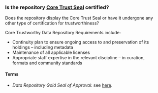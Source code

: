 ### Is the repository [Core Trust Seal](https://www.datasealofapproval.org/en/information/requirements/) certified?

Does the repository display the Core Trust Seal or have it undergone any other type of certification for trustworthiness?

Core Trustworthy Data Repository Requirements include:

* Continuity plan to ensure ongoing access to and preservation of its holdings – including metadata
* Maintenance of all applicable licenses
* Appropriate staff expertise in the relevant discipline – in curation, formats and community standards

#### Terms
* *Data Repository Gold Seal of Approval*: see [here](https://www.datasealofapproval.org/en/information/requirements/).
